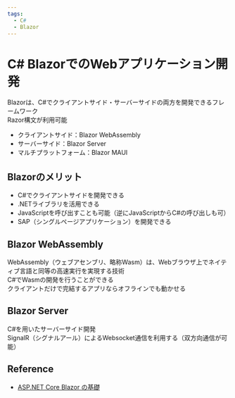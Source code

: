```yaml
---
tags:
  - C#
  - Blazor
---
```


# C# BlazorでのWebアプリケーション開発

Blazorは、C#でクライアントサイド・サーバーサイドの両方を開発できるフレームワーク<br />
Razor構文が利用可能

- クライアントサイド：Blazor WebAssembly
- サーバーサイド：Blazor Server
- マルチプラットフォーム：Blazor MAUI

## Blazorのメリット

- C#でクライアントサイドを開発できる
- .NETライブラリを活用できる
- JavaScriptを呼び出すことも可能（逆にJavaScriptからC#の呼び出しも可）
- SAP（シングルページアプリケーション）を開発できる

## Blazor WebAssembly

WebAssembly（ウェブアセンブリ、略称Wasm）は、Webブラウザ上でネイティブ言語と同等の高速実行を実現する技術<br />
C#でWasmの開発を行うことができる<br />
クライアントだけで完結するアプリならオフラインでも動かせる

## Blazor Server

C#を用いたサーバーサイド開発<br />
SignalR（シグナルアール）によるWebsocket通信を利用する（双方向通信が可能）

## Reference
- [ASP.NET Core Blazor の基礎](https://learn.microsoft.com/ja-jp/aspnet/core/blazor/fundamentals/?view=aspnetcore-8.0)